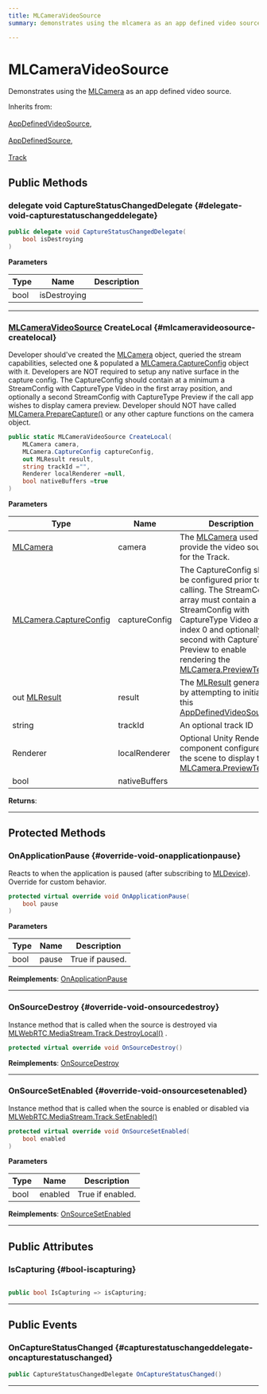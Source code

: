 ```yaml
---
title: MLCameraVideoSource
summary: demonstrates using the mlcamera as an app defined video source. 

---
```


# MLCameraVideoSource




Demonstrates using the [MLCamera](/unity-api/api/UnityEngine.XR.MagicLeap/MLCamera/UnityEngine.XR.MagicLeap.MLCamera.md) as an app defined video source.   


Inherits from: <br></br>[AppDefinedVideoSource](/unity-api/api/UnityEngine.XR.MagicLeap/MLWebRTC/AppDefinedVideoSource/UnityEngine.XR.MagicLeap.MLWebRTC.AppDefinedVideoSource.md),<br></br>[AppDefinedSource](/unity-api/api/UnityEngine.XR.MagicLeap/MLWebRTC/AppDefinedSource/UnityEngine.XR.MagicLeap.MLWebRTC.AppDefinedSource.md),<br></br>[Track](/unity-api/api/UnityEngine.XR.MagicLeap/MLWebRTC/MediaStream/UnityEngine.XR.MagicLeap.MLWebRTC.MediaStream.Track.md)




## Public Methods

### delegate void CaptureStatusChangedDelegate {#delegate-void-capturestatuschangeddelegate}

```csharp
public delegate void CaptureStatusChangedDelegate(
    bool isDestroying
)
```


**Parameters**

| Type | Name  | Description  | 
|--|--|--|
| bool |isDestroying||






-----------

### [MLCameraVideoSource](/unity-api/api/UnityEngine.XR.MagicLeap/MLWebRTC/UnityEngine.XR.MagicLeap.MLWebRTC.MLCameraVideoSource.md) CreateLocal {#mlcameravideosource-createlocal}

Developer should've created the [MLCamera](/unity-api/api/UnityEngine.XR.MagicLeap/MLCamera/UnityEngine.XR.MagicLeap.MLCamera.md) object, queried the stream capabilities, selected one & populated a [MLCamera.CaptureConfig](/unity-api/api/UnityEngine.XR.MagicLeap/MLCamera/UnityEngine.XR.MagicLeap.MLCamera.CaptureConfig.md) object with it. Developers are NOT required to setup any native surface in the capture config. The CaptureConfig should contain at a minimum a StreamConfig with CaptureType Video in the first array position, and optionally a second StreamConfig with CaptureType Preview if the call app wishes to display camera preview. Developer should NOT have called [MLCamera.PrepareCapture()](/unity-api/api/UnityEngine.XR.MagicLeap/MLCamera/UnityEngine.XR.MagicLeap.MLCamera.md#mlresult-preparecapture) or any other capture functions on the camera object. 

```csharp
public static MLCameraVideoSource CreateLocal(
    MLCamera camera,
    MLCamera.CaptureConfig captureConfig,
    out MLResult result,
    string trackId ="",
    Renderer localRenderer =null,
    bool nativeBuffers =true
)
```


**Parameters**

| Type | Name  | Description  | 
|--|--|--|
| [MLCamera](/unity-api/api/UnityEngine.XR.MagicLeap/MLCamera/UnityEngine.XR.MagicLeap.MLCamera.md) |camera|The [MLCamera](/unity-api/api/UnityEngine.XR.MagicLeap/MLCamera/UnityEngine.XR.MagicLeap.MLCamera.md) used to provide the video source for the Track.|
| [MLCamera.CaptureConfig](/unity-api/api/UnityEngine.XR.MagicLeap/MLCamera/UnityEngine.XR.MagicLeap.MLCamera.CaptureConfig.md) |captureConfig|The CaptureConfig should be configured prior to calling. The StreamConfigs array must contain a StreamConfig with CaptureType Video at index 0 and optionally a second with CaptureType Preview to enable rendering the [MLCamera.PreviewTexture](/unity-api/api/UnityEngine.XR.MagicLeap/MLCamera/UnityEngine.XR.MagicLeap.MLCamera.md#rendertexture-previewtexture)|
| out [MLResult](/unity-api/api/UnityEngine.XR.MagicLeap/UnityEngine.XR.MagicLeap.MLResult.md) |result|The [MLResult](/unity-api/api/UnityEngine.XR.MagicLeap/UnityEngine.XR.MagicLeap.MLResult.md) generated by attempting to initialize this [AppDefinedVideoSource](/unity-api/api/UnityEngine.XR.MagicLeap/MLWebRTC/AppDefinedVideoSource/UnityEngine.XR.MagicLeap.MLWebRTC.AppDefinedVideoSource.md).|
| string |trackId|An optional track ID|
| Renderer |localRenderer|Optional Unity Renderer component configured in the scene to display the [MLCamera.PreviewTexture](/unity-api/api/UnityEngine.XR.MagicLeap/MLCamera/UnityEngine.XR.MagicLeap.MLCamera.md#rendertexture-previewtexture).|
| bool |nativeBuffers||






**Returns**: 



-----------

## Protected Methods

### OnApplicationPause {#override-void-onapplicationpause}

Reacts to when the application is paused (after subscribing to [MLDevice](/unity-api/api/UnityEngine.XR.MagicLeap/UnityEngine.XR.MagicLeap.MLDevice.md)). Override for custom behavior. 

```csharp
protected virtual override void OnApplicationPause(
    bool pause
)
```


**Parameters**

| Type | Name  | Description  | 
|--|--|--|
| bool |pause|True if paused.|




**Reimplements**: [OnApplicationPause](/unity-api/api/UnityEngine.XR.MagicLeap/MLWebRTC/MediaStream/UnityEngine.XR.MagicLeap.MLWebRTC.MediaStream.Track.md#void-onapplicationpause)



-----------

### OnSourceDestroy {#override-void-onsourcedestroy}

Instance method that is called when the source is destroyed via  [MLWebRTC.MediaStream.Track.DestroyLocal()](/unity-api/api/UnityEngine.XR.MagicLeap/MLWebRTC/MediaStream/UnityEngine.XR.MagicLeap.MLWebRTC.MediaStream.Track.md#mlresult-destroylocal) . 

```csharp
protected virtual override void OnSourceDestroy()
```




**Reimplements**: [OnSourceDestroy](/unity-api/api/UnityEngine.XR.MagicLeap/MLWebRTC/AppDefinedSource/UnityEngine.XR.MagicLeap.MLWebRTC.AppDefinedSource.md#abstract-void-onsourcedestroy)



-----------

### OnSourceSetEnabled {#override-void-onsourcesetenabled}

Instance method that is called when the source is enabled or disabled via  [MLWebRTC.MediaStream.Track.SetEnabled()](/unity-api/api/UnityEngine.XR.MagicLeap/MLWebRTC/MediaStream/UnityEngine.XR.MagicLeap.MLWebRTC.MediaStream.Track.md#mlresult-setenabled) 

```csharp
protected virtual override void OnSourceSetEnabled(
    bool enabled
)
```


**Parameters**

| Type | Name  | Description  | 
|--|--|--|
| bool |enabled|True if enabled.|




**Reimplements**: [OnSourceSetEnabled](/unity-api/api/UnityEngine.XR.MagicLeap/MLWebRTC/AppDefinedSource/UnityEngine.XR.MagicLeap.MLWebRTC.AppDefinedSource.md#abstract-void-onsourcesetenabled)



-----------

## Public Attributes

### IsCapturing {#bool-iscapturing}

```csharp

public bool IsCapturing => isCapturing;

```






-----------

## Public Events

### OnCaptureStatusChanged {#capturestatuschangeddelegate-oncapturestatuschanged}

```csharp
public CaptureStatusChangedDelegate OnCaptureStatusChanged()
```






-----------

